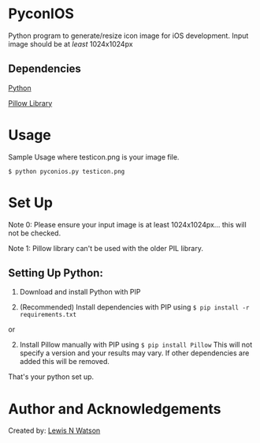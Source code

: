 # PyconIOS
Python program to generate/resize icon image for iOS development. Input image should be at *least* 1024x1024px

## Dependencies
  [Python](https://www.python.org/downloads/)

  [Pillow Library](https://python-pillow.org/)

# Usage
Sample Usage where testicon.png is your image file.

```
$ python pyconios.py testicon.png
```

# Set Up
  Note 0: Please ensure your input image is at least 1024x1024px... this will not be checked.

  Note 1: Pillow library can't be used with the older PIL library.

## Setting Up Python:
  1. Download and install Python with PIP

  2. (Recommended) Install dependencies with PIP using ``` $ pip install -r requirements.txt ```

  or

  2. Install Pillow manually with PIP using ``` $ pip install Pillow ```
  This will not specify a version and your results may vary. If other dependencies are added this will be removed.

  That's your python set up.



# Author and Acknowledgements

  Created by: [Lewis N Watson](https://github.com/lewiswatson55/)
